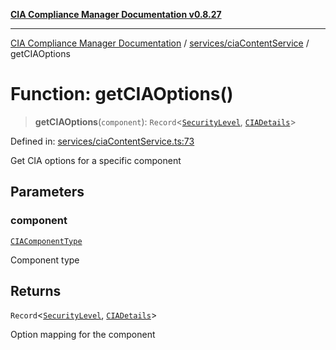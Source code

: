 [**CIA Compliance Manager Documentation v0.8.27**](../../../README.md)

***

[CIA Compliance Manager Documentation](../../../modules.md) / [services/ciaContentService](../README.md) / getCIAOptions

# Function: getCIAOptions()

> **getCIAOptions**(`component`): `Record`\<[`SecurityLevel`](../../../types/cia/type-aliases/SecurityLevel.md), [`CIADetails`](../../../types/interfaces/CIADetails.md)\>

Defined in: [services/ciaContentService.ts:73](https://github.com/Hack23/cia-compliance-manager/blob/26bb73ca86d23be8656cdd29d12202323a449310/src/services/ciaContentService.ts#L73)

Get CIA options for a specific component

## Parameters

### component

[`CIAComponentType`](../../../types/type-aliases/CIAComponentType.md)

Component type

## Returns

`Record`\<[`SecurityLevel`](../../../types/cia/type-aliases/SecurityLevel.md), [`CIADetails`](../../../types/interfaces/CIADetails.md)\>

Option mapping for the component
